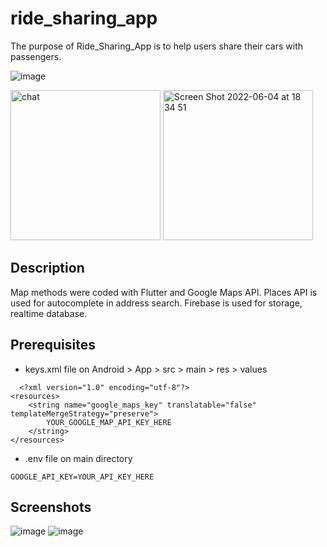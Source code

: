 # ride_sharing_app
The purpose of Ride_Sharing_App is to help users share their cars with passengers.

![image](https://user-images.githubusercontent.com/52280308/172013204-ed3229cc-9805-42e2-9dc4-641389492547.png)

<img width="240" alt="chat" src="https://user-images.githubusercontent.com/52280308/172014768-a2ea5d1b-20e0-4914-8af1-d264655d2a44.png">

<img width="240" alt="Screen Shot 2022-06-04 at 18 34 51" src="https://user-images.githubusercontent.com/52280308/172014852-dd3a0ae3-7201-4a42-a644-bf87c5923e8f.png">


## Description
Map methods were coded with Flutter and Google Maps API.
Places API is used for autocomplete in address search.
Firebase is used for storage, realtime database.

## Prerequisites
- keys.xml file on Android > App > src > main > res > values
``` 
  <?xml version="1.0" encoding="utf-8"?>
<resources>
    <string name="google_maps_key" translatable="false"    templateMergeStrategy="preserve">
        YOUR_GOOGLE_MAP_API_KEY_HERE
    </string>
</resources>
 ```
- .env file on main directory
```
GOOGLE_API_KEY=YOUR_API_KEY_HERE
```


## Screenshots
![image](https://user-images.githubusercontent.com/52280308/168922340-2bcb609d-b70b-4ec1-9de3-236d2d1a2330.png)
![image](https://user-images.githubusercontent.com/52280308/168922634-0fcf1802-de7e-4256-885a-be90b39f600b.png)